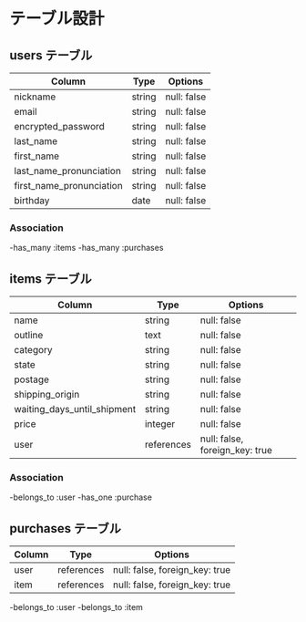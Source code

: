 # テーブル設計

## users テーブル

| Column                   | Type   | Options     |
| ------------------------ | ------ | ----------- |
| nickname                 | string | null: false |
| email                    | string | null: false |
| encrypted_password       | string | null: false |
| last_name                | string | null: false |
| first_name               | string | null: false |
| last_name_pronunciation  | string | null: false |
| first_name_pronunciation | string | null: false |
| birthday                 | date   | null: false |

### Association

-has_many :items
-has_many :purchases


## items テーブル

| Column                      | Type       | Options                        |
| --------------------------- | ---------- | ------------------------------ |
| name                        | string     | null: false                    |
| outline                     | text       | null: false                    |
| category                    | string     | null: false                    |
| state                       | string     | null: false                    | 
| postage                     | string     | null: false                    |
| shipping_origin             | string     | null: false                    |
| waiting_days_until_shipment | string     | null: false                    | 
| price                       | integer    | null: false                    |
| user                        | references | null: false, foreign_key: true |

### Association

-belongs_to :user
-has_one :purchase


## purchases テーブル

| Column | Type       | Options                        |
| ------ | ---------- | ------------------------------ |
| user   | references | null: false, foreign_key: true |
| item   | references | null: false, foreign_key: true |

-belongs_to :user
-belongs_to :item